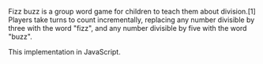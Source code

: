 Fizz buzz is a group word game for children to teach 
them about division.[1] Players take turns to count 
incrementally, replacing any number divisible by three 
with the word "fizz", and any number divisible by five 
with the word "buzz".

This implementation in JavaScript.